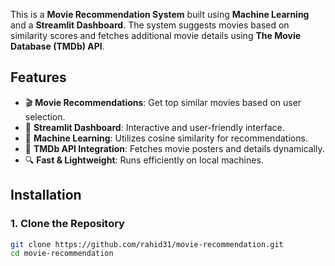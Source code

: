 
This is a **Movie Recommendation System** built using **Machine Learning** and a **Streamlit Dashboard**. The system suggests movies based on similarity scores and fetches additional movie details using **The Movie Database (TMDb) API**.

## Features
- 🎬 **Movie Recommendations**: Get top similar movies based on user selection.
- 🎨 **Streamlit Dashboard**: Interactive and user-friendly interface.
- 🧠 **Machine Learning**: Utilizes cosine similarity for recommendations.
- 📡 **TMDb API Integration**: Fetches movie posters and details dynamically.
- 🔍 **Fast & Lightweight**: Runs efficiently on local machines.

## Installation

### 1. Clone the Repository
```bash
git clone https://github.com/rahid31/movie-recommendation.git
cd movie-recommendation